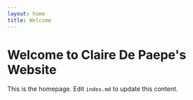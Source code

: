 ```yaml
---
layout: home
title: Welcome
---
```


# Welcome to Claire De Paepe's Website

This is the homepage. Edit `index.md` to update this content.
